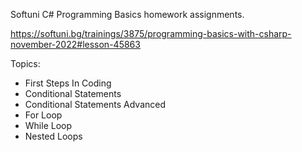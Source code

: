 Softuni C# Programming Basics homework assignments.

https://softuni.bg/trainings/3875/programming-basics-with-csharp-november-2022#lesson-45863

Topics:

* First Steps In Coding
* Conditional Statements
* Conditional Statements Advanced
* For Loop
* While Loop
* Nested Loops
